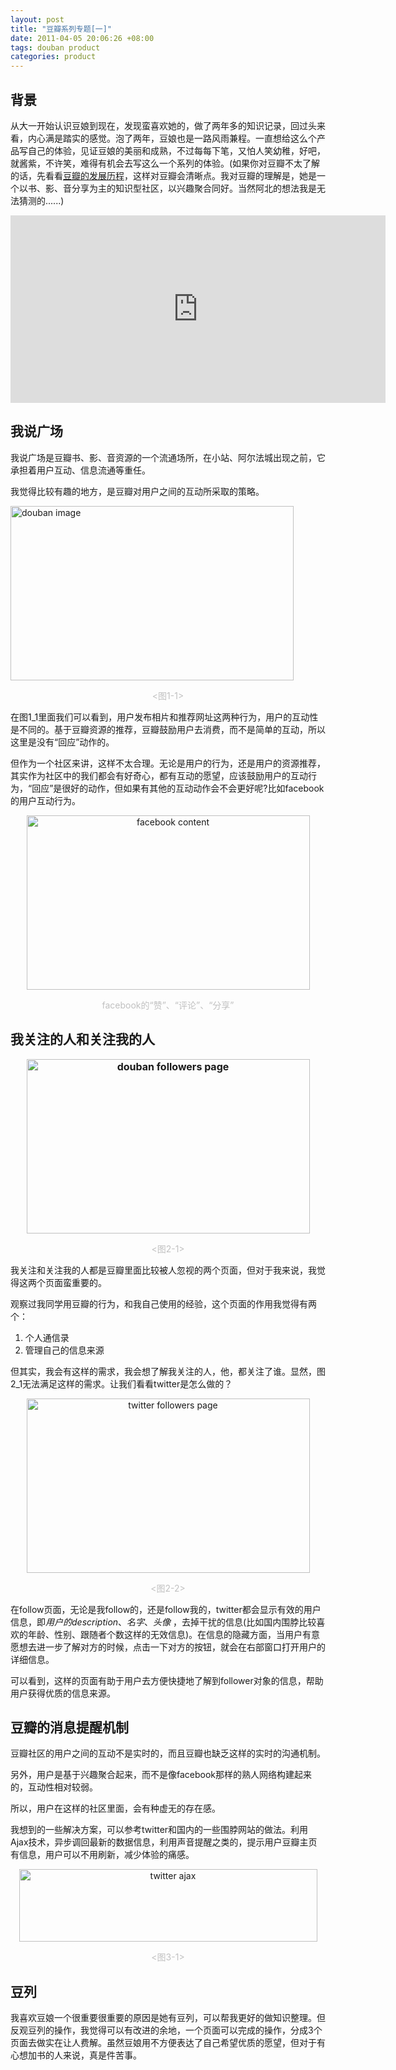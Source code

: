 ```yaml
---
layout: post
title: "豆瓣系列专题[一]"
date: 2011-04-05 20:06:26 +08:00
tags: douban product
categories: product
---
```


背景
----
从大一开始认识豆娘到现在，发现蛮喜欢她的，做了两年多的知识记录，回过头来看，内心满是踏实的感觉。泡了两年，豆娘也是一路风雨兼程。一直想给这么个产品写自己的体验，见证豆娘的美丽和成熟，不过每每下笔，又怕人笑幼稚，好吧，就酱紫，不许笑，难得有机会去写这么一个系列的体验。(如果你对豆瓣不太了解的话，先看看[豆瓣的发展历程][douban_history]，这样对豆瓣会清晰点。我对豆瓣的理解是，她是一个以书、影、音分享为主的知识型社区，以兴趣聚合同好。当然阿北的想法我是无法猜测的......)
<!--more-->

<div class="align-center"><iframe id="xmindshare_embedviewer" src="http://xmind.net/share/_embed/zhkzyth/fun-watercress-111111111122222222223333333333444444444450/" frameborder="0" scrolling="no" width="600px" height="300px"></iframe></div>

我说广场
------------
我说广场是豆瓣书、影、音资源的一个流通场所，在小站、阿尔法城出现之前，它承担着用户互动、信息流通等重任。

我觉得比较有趣的地方，是豆瓣对用户之间的互动所采取的策略。
<p  class="align-center"><img class="aligncenter" title="douban image" src="http://farm6.static.flickr.com/5064/5593178518_c1d958c1fe.jpg" alt="douban image" width="453" height="279" /></p>
<p style="text-align: center;"><span style="color: #c0c0c0;">&lt;图1-1&gt;</span></p>

在图1_1里面我们可以看到，用户发布相片和推荐网址这两种行为，用户的互动性是不同的。基于豆瓣资源的推荐，豆瓣鼓励用户去消费，而不是简单的互动，所以这里是没有“回应”动作的。

但作为一个社区来讲，这样不太合理。无论是用户的行为，还是用户的资源推荐，其实作为社区中的我们都会有好奇心，都有互动的愿望，应该鼓励用户的互动行为，“回应”是很好的动作，但如果有其他的互动动作会不会更好呢?比如facebook的用户互动行为。

<p style="text-align: center;"><img class="aligncenter" title="facebook content" src="http://farm6.static.flickr.com/5310/5593178542_9e9ce7b45b_z.jpg" alt="facebook content" width="453" height="279" /></p>
<p style="text-align: center;"><span style="color: #c0c0c0;">facebook的“赞”、“评论”、“分享”</span></p>

我关注的人和关注我的人
-----------------------
<p style="text-align: center;"><span style="font-size: medium;"><strong><img class="aligncenter" title="douban followers page" src="http://farm6.static.flickr.com/5264/5593171848_438e4f612a_z.jpg" alt="douban followers page" width="453" height="279" /></strong></span></p>
<p style="text-align: center;"><strong> </strong><span style="color: #c0c0c0;">&lt;图2-1&gt;</span></p>

我关注和关注我的人都是豆瓣里面比较被人忽视的两个页面，但对于我来说，我觉得这两个页面蛮重要的。

观察过我同学用豆瓣的行为，和我自己使用的经验，这个页面的作用我觉得有两个：

1. 个人通信录
2. 管理自己的信息来源

但其实，我会有这样的需求，我会想了解我关注的人，他，都关注了谁。显然，图2_1无法满足这样的需求。让我们看看twitter是怎么做的？

<p style="text-align: center;"><img class="aligncenter" title="twitter followers page" src="http://farm6.static.flickr.com/5063/5592581003_dc8120f1ec.jpg" alt="twitter followers page" width="453" height="279" /></p>
<p style="text-align: center;"><span style="color: #c0c0c0;">&lt;图2-2&gt;</span></p>

在follow页面，无论是我follow的，还是follow我的，twitter都会显示有效的用户信息，即*用户的description*、*名字*、*头像*
，去掉干扰的信息(比如国内围脖比较喜欢的年龄、性别、跟随者个数这样的无效信息)。在信息的隐藏方面，当用户有意愿想去进一步了解对方的时候，点击一下对方的按钮，就会在右部窗口打开用户的详细信息。

可以看到，这样的页面有助于用户去方便快捷地了解到follower对象的信息，帮助用户获得优质的信息来源。

豆瓣的消息提醒机制
------------------
豆瓣社区的用户之间的互动不是实时的，而且豆瓣也缺乏这样的实时的沟通机制。

另外，用户是基于兴趣聚合起来，而不是像facebook那样的熟人网络构建起来的，互动性相对较弱。

所以，用户在这样的社区里面，会有种虚无的存在感。

我想到的一些解决方案，可以参考twitter和国内的一些围脖网站的做法。利用Ajax技术，异步调回最新的数据信息，利用声音提醒之类的，提示用户豆瓣主页有信息，用户可以不用刷新，减少体验的痛感。

<p style="text-align: center;"><img class="aligncenter" title="twitter ajax" src="http://farm6.static.flickr.com/5266/5592581043_e782590bd6_z.jpg" alt="twitter ajax" width="477" height="116" /></p>
<p style="text-align: center;"><span style="color: #c0c0c0;">&lt;图3-1&gt;</span></p>

豆列
----
我喜欢豆娘一个很重要很重要的原因是她有豆列，可以帮我更好的做知识整理。但反观豆列的操作，我觉得可以有改进的余地，一个页面可以完成的操作，分成3个页面去做实在让人费解。虽然豆娘用不方便表达了自己希望优质的愿望，但对于有心想加书的人来说，真是件苦事。

[douban_history]:http://www.douban.com/group/topic/1024317

